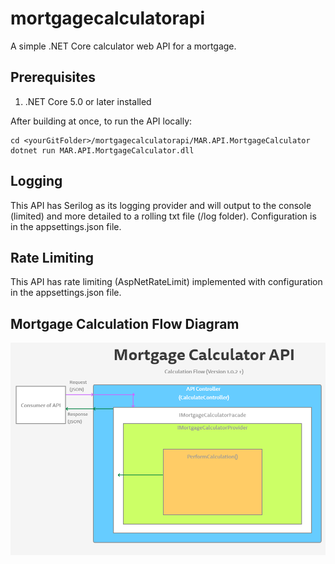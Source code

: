 # mortgagecalculatorapi
A simple .NET Core calculator web API for a mortgage.

## Prerequisites
1. .NET Core 5.0 or later installed

After building at once, to run the API locally:
```
cd <yourGitFolder>/mortgagecalculatorapi/MAR.API.MortgageCalculator
dotnet run MAR.API.MortgageCalculator.dll
```

## Logging
This API has Serilog as its logging provider and will output to the console (limited) and more detailed to a rolling txt file (/log folder). Configuration is in the appsettings.json file.

## Rate Limiting
This API has rate limiting (AspNetRateLimit) implemented with configuration in the appsettings.json file.

## Mortgage Calculation Flow Diagram
![Mortgage Calculation Flow Diagram](https://github.com/engmr/mortgagecalculatorapi/blob/master/MortgageCalcAPI_Calculation_Flow_Diagram.png?raw=true)
